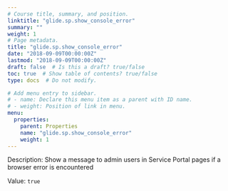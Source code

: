 ```yaml
---
# Course title, summary, and position.
linktitle: "glide.sp.show_console_error"
summary: ""
weight: 1
# Page metadata.
title: "glide.sp.show_console_error"
date: "2018-09-09T00:00:00Z"
lastmod: "2018-09-09T00:00:00Z"
draft: false  # Is this a draft? true/false
toc: true  # Show table of contents? true/false
type: docs  # Do not modify.

# Add menu entry to sidebar.
# - name: Declare this menu item as a parent with ID name.
# - weight: Position of link in menu.
menu:
  properties:
    parent: Properties
    name: "glide.sp.show_console_error"
    weight: 1
---
```


Description: Show a message to admin users in Service Portal pages if a browser error is encountered


Value: `true`